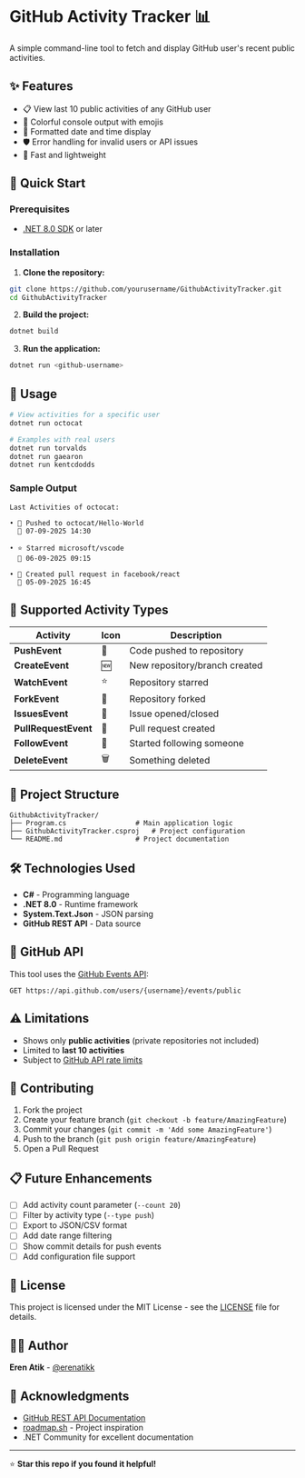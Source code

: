 # GitHub Activity Tracker 📊

A simple command-line tool to fetch and display GitHub user's recent public activities.

## ✨ Features

- 📋 View last 10 public activities of any GitHub user
- 🎨 Colorful console output with emojis
- 📅 Formatted date and time display
- 🛡️ Error handling for invalid users or API issues
- 🚀 Fast and lightweight

## 🚀 Quick Start

### Prerequisites
- [.NET 8.0 SDK](https://dotnet.microsoft.com/download/dotnet/8.0) or later

### Installation

1. **Clone the repository:**
```bash
git clone https://github.com/yourusername/GithubActivityTracker.git
cd GithubActivityTracker
```

2. **Build the project:**
```bash
dotnet build
```

3. **Run the application:**
```bash
dotnet run <github-username>
```

## 📖 Usage

```bash
# View activities for a specific user
dotnet run octocat

# Examples with real users
dotnet run torvalds
dotnet run gaearon
dotnet run kentcdodds
```

### Sample Output
```
Last Activities of octocat:

• 📝 Pushed to octocat/Hello-World
  📅 07-09-2025 14:30

• ⭐ Starred microsoft/vscode
  📅 06-09-2025 09:15

• 🔀 Created pull request in facebook/react
  📅 05-09-2025 16:45
```

## 🔧 Supported Activity Types

| Activity | Icon | Description |
|----------|------|-------------|
| **PushEvent** | 📝 | Code pushed to repository |
| **CreateEvent** | 🆕 | New repository/branch created |
| **WatchEvent** | ⭐ | Repository starred |
| **ForkEvent** | 🍴 | Repository forked |
| **IssuesEvent** | 🐛 | Issue opened/closed |
| **PullRequestEvent** | 🔀 | Pull request created |
| **FollowEvent** | 👥 | Started following someone |
| **DeleteEvent** | 🗑️ | Something deleted |

## 📁 Project Structure

```
GithubActivityTracker/
├── Program.cs                 # Main application logic
├── GithubActivityTracker.csproj   # Project configuration
└── README.md                  # Project documentation
```

## 🛠️ Technologies Used

- **C#** - Programming language
- **.NET 8.0** - Runtime framework  
- **System.Text.Json** - JSON parsing
- **GitHub REST API** - Data source

## 🔗 GitHub API

This tool uses the [GitHub Events API](https://docs.github.com/en/rest/activity/events#list-public-events-for-a-user):
```
GET https://api.github.com/users/{username}/events/public
```

## ⚠️ Limitations

- Shows only **public activities** (private repositories not included)
- Limited to **last 10 activities**
- Subject to [GitHub API rate limits](https://docs.github.com/en/rest/overview/resources-in-the-rest-api#rate-limiting)

## 🤝 Contributing

1. Fork the project
2. Create your feature branch (`git checkout -b feature/AmazingFeature`)
3. Commit your changes (`git commit -m 'Add some AmazingFeature'`)
4. Push to the branch (`git push origin feature/AmazingFeature`)
5. Open a Pull Request

## 📋 Future Enhancements

- [ ] Add activity count parameter (`--count 20`)
- [ ] Filter by activity type (`--type push`)
- [ ] Export to JSON/CSV format
- [ ] Add date range filtering
- [ ] Show commit details for push events
- [ ] Add configuration file support

## 📝 License

This project is licensed under the MIT License - see the [LICENSE](LICENSE) file for details.

## 👨‍💻 Author

**Eren Atik** - [@erenatikk](https://github.com/erenatikk)

## 🙏 Acknowledgments

- [GitHub REST API Documentation](https://docs.github.com/en/rest)
- [roadmap.sh](https://roadmap.sh/projects/github-user-activity) - Project inspiration
- .NET Community for excellent documentation

---

⭐ **Star this repo if you found it helpful!**
